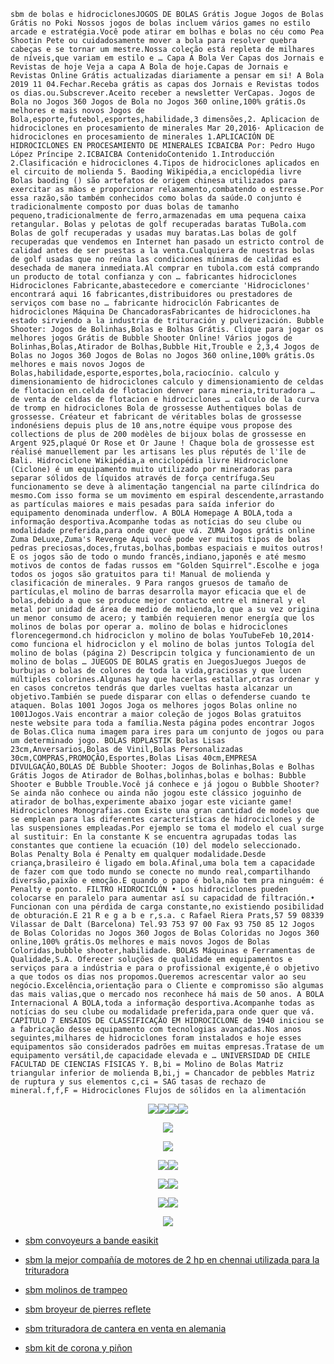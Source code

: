 
```
sbm de bolas e hidrociclonesJOGOS DE BOLAS Grátis Jogue Jogos de Bolas Grátis no Poki Nossos jogos de bolas incluem vários games no estilo arcade e estratégia.Você pode atirar em bolhas e bolas no céu como Pea Shootin Pete ou cuidadosamente mover a bola para resolver quebra cabeças e se tornar um mestre.Nossa coleção está repleta de milhares de níveis,que variam em estilo e … Capa A Bola Ver Capas dos Jornais e Revistas de hoje Veja a capa A Bola de hoje.Capas de Jornais e Revistas Online Grátis actualizadas diariamente a pensar em si! A Bola 2019 11 04.Fechar.Receba grátis as capas dos Jornais e Revistas todos os dias.ou.Subscrever.Aceito receber a newsletter VerCapas. Jogos de Bola no Jogos 360 Jogos de Bola no Jogos 360 online,100% grátis.Os melhores e mais novos Jogos de Bola,esporte,futebol,esportes,habilidade,3 dimensões,2. Aplicacion de hidrociclones en procesamiento de minerales Mar 20,2016· Aplicacion de hidrociclones en procesamiento de minerales 1.APLICACIÓN DE HIDROCICLONES EN PROCESAMIENTO DE MINERALES ICBAICBA Por: Pedro Hugo López Príncipe 2.ICBAICBA ContenidoContenido 1.Introducción 2.Clasificación e hidrociclones 4.Tipos de hidrociclones aplicados en el circuito de molienda 5. Baoding Wikipédia,a enciclopédia livre Bolas baoding () são artefatos de origem chinesa utilizados para exercitar as mãos e proporcionar relaxamento,combatendo o estresse.Por essa razão,são também conhecidos como bolas da saúde.O conjunto é tradicionalmente composto por duas bolas de tamanho pequeno,tradicionalmente de ferro,armazenadas em uma pequena caixa retangular. Bolas y pelotas de golf recuperadas baratas TuBola.com Bolas de golf recuperadas y usadas muy baratas.Las bolas de golf recuperadas que vendemos en Internet han pasado un estricto control de calidad antes de ser puestas a la venta.Cualquiera de nuestras bolas de golf usadas que no reúna las condiciones mínimas de calidad es desechada de manera inmediata.Al comprar en tubola.com está comprando un producto de total confianza y con … fabricantes hidrociclones Hidrociclones Fabricante,abastecedore e comerciante 'Hidrociclones' encontrará aqui 16 fabricantes,distribuidores ou prestadores de serviços com base no … fabricante hidrociclón Fabricantes de hidrociclones Máquina De ChancadorasFabricantes de hidrociclones.ha estado sirviendo a la industria de trituración y pulverización. Bubble Shooter: Jogos de Bolinhas,Bolas e Bolhas Grátis. Clique para jogar os melhores jogos Grátis de Bubble Shooter Online! Vários jogos de Bolinhas,Bolas,Atirador de Bolhas,Bubble Hit,Trouble e 2,3,4 Jogos de Bolas no Jogos 360 Jogos de Bolas no Jogos 360 online,100% grátis.Os melhores e mais novos Jogos de Bolas,habilidade,esporte,esportes,bola,raciocínio. calculo y dimensionamiento de hidrociclones calculo y dimensionamiento de celdas de flotacion en.celda de flotacion denver para mineria,trituradora … de venta de celdas de flotacion e hidrociclones … calculo de la curva de tromp en hidrociclones Bola de grossesse Authentiques bolas de grossesse. Créateur et fabricant de véritables bolas de grossesse indonésiens depuis plus de 10 ans,notre équipe vous propose des collections de plus de 200 modèles de bijoux bolas de grossesse en Argent 925,plaqué Or Rose et Or Jaune ! Chaque bola de grossesse est réalisé manuellement par les artisans les plus réputés de l'île de Bali. Hidrociclone Wikipédia,a enciclopédia livre Hidrociclone (Ciclone) é um equipamento muito utilizado por mineradoras para separar sólidos de líquidos através de força centrífuga.Seu funcionamento se deve à alimentação tangencial na parte cilíndrica do mesmo.Com isso forma se um movimento em espiral descendente,arrastando as partículas maiores e mais pesadas para saída inferior do equipamento denominada underflow. A BOLA Homepage A BOLA,toda a informação desportiva.Acompanhe todas as notícias do seu clube ou modalidade preferida,para onde quer que vá. ZUMA Jogos grátis online Zuma DeLuxe,Zuma's Revenge Aqui você pode ver muitos tipos de bolas pedras preciosas,doces,frutas,bolhas,bombas espaciais e muitos outros! E os jogos são de todo o mundo francês,indiano,japonês e até mesmo motivos de contos de fadas russos em "Golden Squirrel".Escolhe e joga todos os jogos são gratuitos para ti! Manual de molienda y clasificación de minerales. 9 Para rangos gruesos de tamaño de partículas,el molino de barras desarrolla mayor eficacia que el de bolas,debido a que se produce mejor contacto entre el mineral y el metal por unidad de área de medio de molienda,lo que a su vez origina un menor consumo de acero; y también requieren menor energía que los molinos de bolas por operar a. molino de bolas e hidrociclones florencegermond.ch hidrociclon y molino de bolas YouTubeFeb 10,2014· como funciona el hidrociclon y el molino de bolas juntos Tología del molino de bolas (página 2) Descripcin tolgica y funcionamiento de un molino de bolas … JUEGOS DE BOLAS gratis en JuegosJuegos Juegos de burbujas o bolas de colores de toda la vida,graciosas y que lucen múltiples colorines.Algunas hay que hacerlas estallar,otras ordenar y en casos concretos tendrás que darles vueltas hasta alcanzar un objetivo.También se puede disparar con ellas o defenderse cuando te ataquen. Bolas 1001 Jogos Joga os melhores jogos Bolas online no 1001Jogos.Vais encontrar a maior coleção de jogos Bolas gratuitos neste website para toda a família.Nesta página podes encontrar Jogos de Bolas.Clica numa imagem para ires para um conjunto de jogos ou para um determinado jogo. BOLAS RDPLASTIK Bolas Lisas 23cm,Anversarios,Bolas de Vinil,Bolas Personalizadas 30cm,COMPRAS,PROMOÇÃO,Esportes,Bolas Lisas 40cm,EMPRESA DIVULGAÇÃO,BOLAS DE Bubble Shooter: Jogos de Bolinhas,Bolas e Bolhas Grátis Jogos de Atirador de Bolhas,bolinhas,bolas e bolhas: Bubble Shooter e Bubble Trouble.Você já conhece e já jogou o Bubble Shooter? Se ainda não conhece ou ainda não jogou este clássico joguinho de atirador de bolhas,experimente abaixo jogar este viciante game! Hidrociclones Monografias.com Existe una gran cantidad de modelos que se emplean para las diferentes características de hidrociclones y de las suspensiones empleadas.Por ejemplo se toma el modelo el cual surge al sustituir: En la constante K se encuentra agrupadas todas las constantes que contiene la ecuación (10) del modelo seleccionado. Bolas Penalty Bola é Penalty em qualquer modalidade.Desde criança,brasileiro é ligado em bola.Afinal,uma bola tem a capacidade de fazer com que todo mundo se conecte no mundo real,compartilhando diversão,paixão e emoção.E quando o papo é bola,não tem pra ninguém: é Penalty e ponto. FILTRO HIDROCICLÓN • Los hidrociclones pueden colocarse en paralelo para aumentar así su capacidad de filtración.• Funcionan con una pérdida de carga constante,no existiendo posibilidad de obturación.E 21 R e g a b e r,s.a. c Rafael Riera Prats,57 59 08339 Vilassar de Dalt (Barcelona) Tel.93 753 97 00 Fax 93 750 85 12 Jogos de Bolas Coloridas no Jogos 360 Jogos de Bolas Coloridas no Jogos 360 online,100% grátis.Os melhores e mais novos Jogos de Bolas Coloridas,bubble shooter,habilidade. BOLAS Máquinas e Ferramentas de Qualidade,S.A. Oferecer soluções de qualidade em equipamentos e serviços para a indústria e para o profissional exigente,é o objetivo a que todos os dias nos propomos.Queremos acrescentar valor ao seu negócio.Excelência,orientação para o Cliente e compromisso são algumas das mais valias,que o mercado nos reconhece há mais de 50 anos. A BOLA Internacional A BOLA,toda a informação desportiva.Acompanhe todas as notícias do seu clube ou modalidade preferida,para onde quer que vá. CAPÍTULO 7 ENSAIOS DE CLASSIFICAÇÃO EM HIDROCICLONE de 1940 iniciou se a fabricação desse equipamento com tecnologias avançadas.Nos anos seguintes,milhares de hidrociclones foram instalados e hoje esses equipamentos são considerados padrões em muitas empresas.Tratase de um equipamento versátil,de capacidade elevada e … UNIVERSIDAD DE CHILE FACULTAD DE CIENCIAS FÍSICAS Y. B,bi = Molino de Bolas Matriz triangular inferior de molienda B,bi,j = Chancador de pebbles Matriz de ruptura y sus elementos c,ci = SAG tasas de rechazo de mineral.f,f,F = Hidrociclones Flujos de sólidos en la alimentación 
```

<div align="center">

<a href="https://es-mill.shibang-china.com/github&k=sbm+de+bolas+e+hidrociclones"><img src="https://static.shibang-china.com/es/mill/index.jpg"></a><a href="https://es-mill.shibang-china.com/materials.htmlgithub&k=sbm+de+bolas+e+hidrociclones"><img src="https://static.shibang-china.com/es/mill/materials.jpg"></a><a href="https://es-mill.shibang-china.com/about.htmlgithub&k=sbm+de+bolas+e+hidrociclones"><img src="https://static.shibang-china.com/es/mill/about.jpg"></a><a href="https://es-mill.shibang-china.com/contact.htmlgithub&k=sbm+de+bolas+e+hidrociclones"><img src="https://static.shibang-china.com/es/mill/contact.jpg"></a>

<a href="https://es-mill.shibang-china.com/github&k=sbm+de+bolas+e+hidrociclones"><img src="https://static.shibang-china.com/es/mill/banner.jpg"></a>

<a href="https://swt.shibang-china.com/github&k=sbm+de+bolas+e+hidrociclones"><img src="https://static.shibang-china.com/es/mill/chat.jpg"></a>

<a href="https://es-mill.shibang-china.com/products/vertical-roller-mill.htmlgithub&k=sbm+de+bolas+e+hidrociclones"><img src="https://static.shibang-china.com/es/mill/vertical.jpg"></a><a href="https://es-mill.shibang-china.com/products/raymond-mill.htmlgithub&k=sbm+de+bolas+e+hidrociclones"><img src="https://static.shibang-china.com/es/mill/raymond.jpg"></a>

<a href="https://es-mill.shibang-china.com/products/ultrafine-grinding-mill.htmlgithub&k=sbm+de+bolas+e+hidrociclones"><img src="https://static.shibang-china.com/es/mill/ultrafine.jpg"></a><a href="https://es-mill.shibang-china.com/products/trapezium-grinding-mill.htmlgithub&k=sbm+de+bolas+e+hidrociclones"><img src="https://static.shibang-china.com/es/mill/trapezium.jpg"></a>

<a href="https://es-mill.shibang-china.com/products/ball-mill.htmlgithub&k=sbm+de+bolas+e+hidrociclones"><img src="https://static.shibang-china.com/es/mill/ball.jpg"></a><a href="https://es-mill.shibang-china.com/products/hammer-mill.htmlgithub&k=sbm+de+bolas+e+hidrociclones"><img src="https://static.shibang-china.com/es/mill/hammer.jpg"></a>

<a href="https://swt.shibang-china.com/github&k=sbm+de+bolas+e+hidrociclones"><img src="https://static.shibang-china.com/es/mill/case.jpg"></a>

</div>


* [sbm convoyeurs a bande easikit](sbm%20convoyeurs%20a%20bande%20easikit.md)

* [sbm la mejor compañía de motores de 2 hp en chennai utilizada para la trituradora](sbm%20la%20mejor%20compa%C3%B1%C3%ADa%20de%20motores%20de%202%20hp%20en%20chennai%20utilizada%20para%20la%20trituradora.md)

* [sbm molinos de trampeo](sbm%20molinos%20de%20trampeo.md)

* [sbm broyeur de pierres reflete](sbm%20broyeur%20de%20pierres%20reflete.md)

* [sbm trituradora de cantera en venta en alemania](sbm%20trituradora%20de%20cantera%20en%20venta%20en%20alemania.md)

* [sbm kit de corona y piñon](sbm%20kit%20de%20corona%20y%20pi%C3%B1on.md)